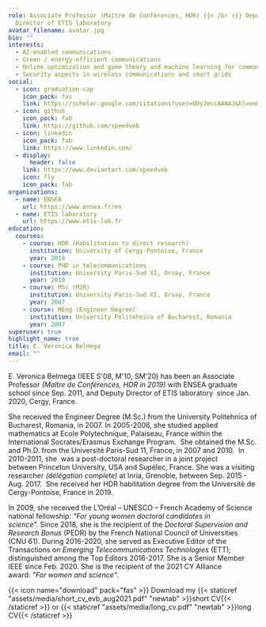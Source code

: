 ```yaml
---
role: Associate Professor (Maître de Conférences, HDR) {{< /br >}} Deputy
  Director of ETIS laboratory
avatar_filename: avatar.jpg
bio: ""
interests:
  - AI-enabled communications
  - Green / energy-efficient communications
  - Online optimization and game theory and machine learning for communications
  - Security aspects in wireless communications and smart grids
social:
  - icon: graduation-cap
    icon_pack: fas
    link: https://scholar.google.com/citations?user=ODy3eccAAAAJ&hl=en&oi=ao
  - icon: github
    icon_pack: fab
    link: https://github.com/speedveb
  - icon: linkedin
    icon_pack: fab
    link: https://www.linkedin.com/
  - display:
      header: false
    link: https://www.deviantart.com/speedveb
    icon: fly
    icon_pack: fab
organizations:
  - name: ENSEA
    url: https://www.ensea.fr/en
  - name: ETIS laboratory
    url: https://www.etis-lab.fr
education:
  courses:
    - course: HDR (Habilitation to direct research)
      institution: University of Cergy-Pontoise, France
      year: 2019
    - course: PHD in telecommunications
      institution: University Paris-Sud XI, Orsay, France
      year: 2010
    - course: MSc (M2R)
      institution: University Paris-Sud XI, Orsay, France
      year: 2007
    - course: MEng (Engineer Degree)
      institution: University Politehnica of Bucharest, Romania
      year: 2007
superuser: true
highlight_name: true
title: E. Veronica Belmega
email: ""
---
```

E. Veronica Belmega (IEEE S'08, M'10, SM'20) has been an Associate Professor *(Maître de Conférences, HDR in 2019)* with ENSEA graduate school since Sep. 2011, and Deputy Director of ETIS laboratory  since Jan. 2020, Cergy, France.

She received the Engineer Degree (M.Sc.) from the University Politehnica of Bucharest, Romania, in 2007. In 2005-2006, she studied applied mathematics at Ecole Polytechnique, Palaiseau, France within the International Socrates/Erasmus Exchange Program.  She obtained the M.Sc. and Ph.D. from the Université Paris-Sud 11, France, in 2007 and 2010.  In 2010-2011, she  was a post-doctoral researcher in a joint project between Princeton University, USA and Supélec, France. She was a visiting researcher *(délégation complete)* at Inria, Grenoble, between Sep. 2015 - Aug. 2017.  She received her HDR habilitation degree from the Université de Cergy-Pontoise, France in 2019.

In 2009, she received the L’Oréal – UNESCO – French Academy of Science national fellowship: *"For young women doctoral candidates in science".* Since 2018, she is the recipient of the *Doctoral Supervision and Research Bonus* (PEDR) by the French National Council of Universities (CNU 61). During 2016-2020, she served as Executive Editor of the Transactions on *Emerging Telecommunications Technologies* (ETT); distinguished among the Top Editors 2016-2017. She is a Senior Member IEEE since Feb. 2020. She is the recipient of the 2021 CY Alliance award: *"For women and science"*. 

{{< icon name="download" pack="fas" >}} Download my {{< staticref "assets/media/short_cv_evb_aug2021.pdf" "newtab" >}}short CV{{< /staticref >}} or {{< staticref "assets/media/long_cv.pdf" "newtab" >}}long CV{{< /staticref >}}